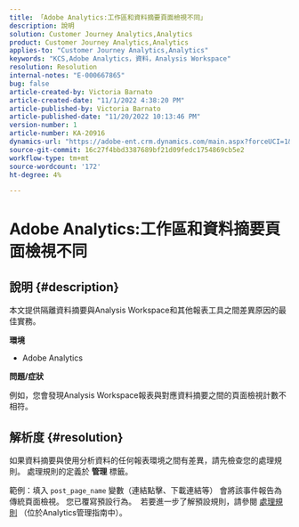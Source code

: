 ```yaml
---
title: 「Adobe Analytics:工作區和資料摘要頁面檢視不同」
description: 說明
solution: Customer Journey Analytics,Analytics
product: Customer Journey Analytics,Analytics
applies-to: "Customer Journey Analytics,Analytics"
keywords: "KCS,Adobe Analytics，資料，Analysis Workspace"
resolution: Resolution
internal-notes: "E-000667865"
bug: false
article-created-by: Victoria Barnato
article-created-date: "11/1/2022 4:38:20 PM"
article-published-by: Victoria Barnato
article-published-date: "11/20/2022 10:13:46 PM"
version-number: 1
article-number: KA-20916
dynamics-url: "https://adobe-ent.crm.dynamics.com/main.aspx?forceUCI=1&pagetype=entityrecord&etn=knowledgearticle&id=16b31394-035a-ed11-9561-6045bd006a22"
source-git-commit: 16c27f4bbd3387689bf21d09fedc1754869cb5e2
workflow-type: tm+mt
source-wordcount: '172'
ht-degree: 4%

---
```


# Adobe Analytics:工作區和資料摘要頁面檢視不同

## 說明 {#description}


本文提供隔離資料摘要與Analysis Workspace和其他報表工具之間差異原因的最佳實務。

<b>環境</b>

- Adobe Analytics


<b>問題/症狀</b>

例如，您會發現Analysis Workspace報表與對應資料摘要之間的頁面檢視計數不相符。




## 解析度 {#resolution}


如果資料摘要與使用分析資料的任何報表環境之間有差異，請先檢查您的處理規則。 處理規則的定義於 <b>管理</b> 標籤。

範例：填入 `post_page_name` 變數（連結點擊、下載連結等） 會將該事件報告為傳統頁面檢視。 您已覆寫預設行為。  若要進一步了解預設規則，請參閱 [處理規則](https://experienceleague.adobe.com/docs/analytics/admin/admin-tools/processing-rules/processing-rules-configuration/processing-rules-about.html?lang=en) （位於Analytics管理指南中）。
